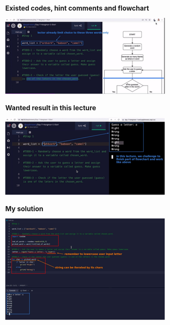 ## **Existed codes, hint comments and flowchart**

![Alt lector existed code and hint / flowchart](pic/01.jpg)

## **Wanted result in this lecture**

![Alt wanted result in this lecture](pic/02.jpg)

## **My solution**

![Alt my solution](pic/03.jpg)
